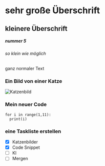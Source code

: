 # sehr große Überschrift
## kleinere Überschrift
##### nummer 5
###### so klein wie möglich
ganz normaler Text

### Ein Bild von einer Katze
![Katzenbild](https://images.unsplash.com/photo-1514888286974-6c03e2ca1dba?q=80&w=2886&auto=format&fit=crop&ixlib=rb-4.0.3&ixid=M3wxMjA3fDB8MHxwaG90by1wYWdlfHx8fGVufDB8fHx8fA%3D%3D)

### Mein neuer Code
```
for i in range(1,11):
  print(i)
```
### eine Taskliste erstellen
- [x] Katzenbilder
- [x] Code Snippet
- [ ] KI
- [ ] Mergen 
